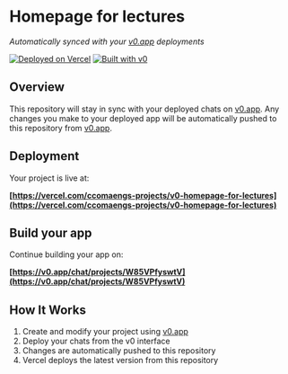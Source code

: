 # Homepage for lectures

*Automatically synced with your [v0.app](https://v0.app) deployments*

[![Deployed on Vercel](https://img.shields.io/badge/Deployed%20on-Vercel-black?style=for-the-badge&logo=vercel)](https://vercel.com/ccomaengs-projects/v0-homepage-for-lectures)
[![Built with v0](https://img.shields.io/badge/Built%20with-v0.app-black?style=for-the-badge)](https://v0.app/chat/projects/W85VPfyswtV)

## Overview

This repository will stay in sync with your deployed chats on [v0.app](https://v0.app).
Any changes you make to your deployed app will be automatically pushed to this repository from [v0.app](https://v0.app).

## Deployment

Your project is live at:

**[https://vercel.com/ccomaengs-projects/v0-homepage-for-lectures](https://vercel.com/ccomaengs-projects/v0-homepage-for-lectures)**

## Build your app

Continue building your app on:

**[https://v0.app/chat/projects/W85VPfyswtV](https://v0.app/chat/projects/W85VPfyswtV)**

## How It Works

1. Create and modify your project using [v0.app](https://v0.app)
2. Deploy your chats from the v0 interface
3. Changes are automatically pushed to this repository
4. Vercel deploys the latest version from this repository